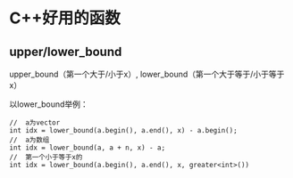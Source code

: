 # C++好用的函数

## upper/lower_bound

upper_bound（第一个大于/小于x）, lower_bound（第一个大于等于/小于等于x）

以lower_bound举例：

```
//	a为vector
int idx = lower_bound(a.begin(), a.end(), x) - a.begin();
//	a为数组
int idx = lower_bound(a, a + n, x) - a;
//	第一个小于等于x的
int idx = lower_bound(a.begin(), a.end(), x, greater<int>()) 
```

